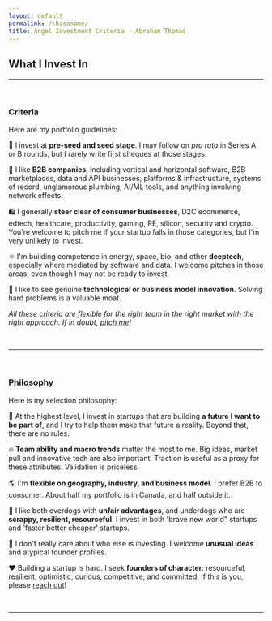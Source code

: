 ```yaml
---
layout: default
permalink: /:basename/
title: Angel Investment Criteria · Abraham Thomas
---
```


## What I Invest In

----

<br/> 

### Criteria

Here are my portfolio guidelines:

🌱 I invest at **pre-seed and seed stage**. I may follow on *pro rata* in Series A or B rounds, but I rarely write first cheques at those stages.

📡 I like **B2B companies**, including vertical and horizontal software, B2B marketplaces, data and API businesses, platforms & infrastructure, systems of record, unglamorous plumbing, AI/ML tools, and anything involving network effects.  

🛍 I generally **steer clear of consumer businesses**, D2C ecommerce, edtech, healthcare, productivity, gaming, RE, silicon, security and crypto.  You're welcome to pitch me if your startup falls in those categories, but I'm very unlikely to invest.

⚛️ I'm building competence in energy, space, bio, and other **deeptech**, especially where mediated by software and data.  I welcome pitches in those areas, even though I may not be ready to invest.

🚀 I like to see genuine **technological or business model innovation**.  Solving hard problems is a valuable moat.

*All these criteria are flexible for the right team in the right market with the right approach.  If in doubt, [pitch me](/pitch-me)!*


<br/>

----

<br/>


### Philosophy

Here is my selection philosophy:

🔮 At the highest level, I invest in startups that are building **a future I want to be part of**, and I try to help them make that future a reality. Beyond that, there are no rules.

🔥 **Team ability and macro trends** matter the most to me. Big ideas, market pull and innovative tech are also important. Traction is useful as a proxy for these attributes. Validation is priceless.

🌎 I'm **flexible on geography, industry, and business model**. I prefer B2B to consumer. About half my portfolio is in Canada, and half outside it.

🐶 I like both overdogs with **unfair advantages**, and underdogs who are **scrappy, resilient, resourceful**. I invest in both 'brave new world" startups and 'faster better cheaper' startups. 

👥 I don't really care about who else is investing. I welcome **unusual ideas** and atypical founder profiles. 

❤️ Building a startup is hard. I seek **founders of character**: resourceful, resilient, optimistic, curious, competitive, and committed.  If this is you, please [reach out](/mailto:athos1@gmail.com)! 


<br/>

----

<br/>
